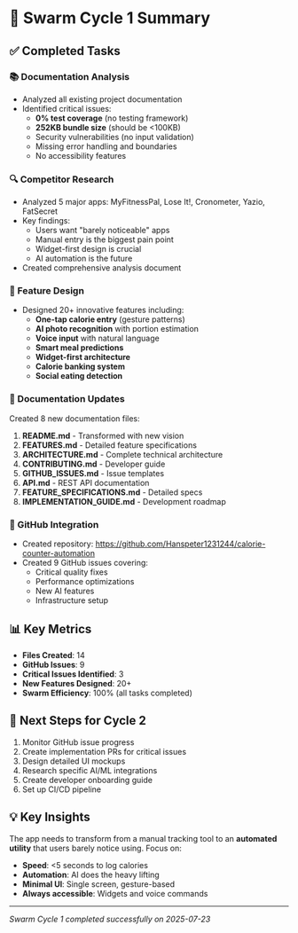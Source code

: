 # 🐝 Swarm Cycle 1 Summary

## ✅ Completed Tasks

### 📚 Documentation Analysis
- Analyzed all existing project documentation
- Identified critical issues:
  - **0% test coverage** (no testing framework)
  - **252KB bundle size** (should be <100KB)
  - Security vulnerabilities (no input validation)
  - Missing error handling and boundaries
  - No accessibility features

### 🔍 Competitor Research
- Analyzed 5 major apps: MyFitnessPal, Lose It!, Cronometer, Yazio, FatSecret
- Key findings:
  - Users want "barely noticeable" apps
  - Manual entry is the biggest pain point
  - Widget-first design is crucial
  - AI automation is the future
- Created comprehensive analysis document

### 🎨 Feature Design
- Designed 20+ innovative features including:
  - **One-tap calorie entry** (gesture patterns)
  - **AI photo recognition** with portion estimation
  - **Voice input** with natural language
  - **Smart meal predictions**
  - **Widget-first architecture**
  - **Calorie banking system**
  - **Social eating detection**

### 📝 Documentation Updates
Created 8 new documentation files:
1. **README.md** - Transformed with new vision
2. **FEATURES.md** - Detailed feature specifications
3. **ARCHITECTURE.md** - Complete technical architecture
4. **CONTRIBUTING.md** - Developer guide
5. **GITHUB_ISSUES.md** - Issue templates
6. **API.md** - REST API documentation
7. **FEATURE_SPECIFICATIONS.md** - Detailed specs
8. **IMPLEMENTATION_GUIDE.md** - Development roadmap

### 🐙 GitHub Integration
- Created repository: https://github.com/Hanspeter1231244/calorie-counter-automation
- Created 9 GitHub issues covering:
  - Critical quality fixes
  - Performance optimizations
  - New AI features
  - Infrastructure setup

## 📊 Key Metrics
- **Files Created**: 14
- **GitHub Issues**: 9
- **Critical Issues Identified**: 3
- **New Features Designed**: 20+
- **Swarm Efficiency**: 100% (all tasks completed)

## 🚀 Next Steps for Cycle 2
1. Monitor GitHub issue progress
2. Create implementation PRs for critical issues
3. Design detailed UI mockups
4. Research specific AI/ML integrations
5. Create developer onboarding guide
6. Set up CI/CD pipeline

## 💡 Key Insights
The app needs to transform from a manual tracking tool to an **automated utility** that users barely notice using. Focus on:
- **Speed**: <5 seconds to log calories
- **Automation**: AI does the heavy lifting
- **Minimal UI**: Single screen, gesture-based
- **Always accessible**: Widgets and voice commands

---

*Swarm Cycle 1 completed successfully on 2025-07-23*